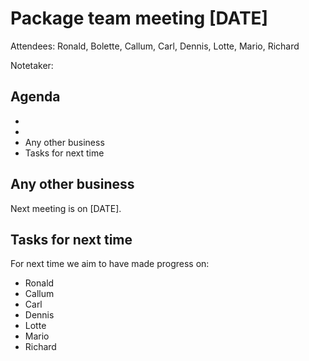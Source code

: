 # Package team meeting [DATE]

Attendees: Ronald, Bolette, Callum, Carl, Dennis, Lotte, Mario, Richard 

Notetaker: 


## Agenda
- 
- 
- Any other business
- Tasks for next time


## 


## Any other business

Next meeting is on [DATE].


## Tasks for next time

For next time we aim to have made progress on:

- Ronald
- Callum
- Carl
- Dennis
- Lotte
- Mario
- Richard